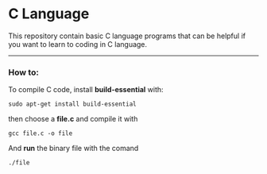 # C Language

This repository contain basic C language programs that can be helpful if you want to learn to coding in C language.

---

### How to:
To compile C code, install **build-essential** with:
```
sudo apt-get install build-essential
```

then choose a **file.c** and compile it with
```
gcc file.c -o file
```
And **run** the binary file with the comand
```
./file
```
